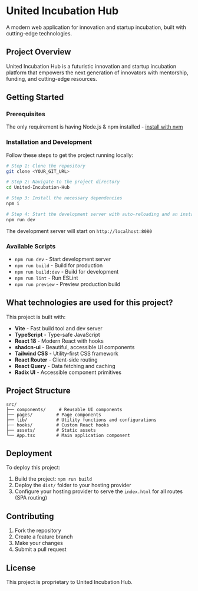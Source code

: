 # United Incubation Hub

A modern web application for innovation and startup incubation, built with cutting-edge technologies.

## Project Overview

United Incubation Hub is a futuristic innovation and startup incubation platform that empowers the next generation of innovators with mentorship, funding, and cutting-edge resources.

## Getting Started

### Prerequisites

The only requirement is having Node.js & npm installed - [install with nvm](https://github.com/nvm-sh/nvm#installing-and-updating)

### Installation and Development

Follow these steps to get the project running locally:

```sh
# Step 1: Clone the repository
git clone <YOUR_GIT_URL>

# Step 2: Navigate to the project directory
cd United-Incubation-Hub

# Step 3: Install the necessary dependencies
npm i

# Step 4: Start the development server with auto-reloading and an instant preview
npm run dev
```

The development server will start on `http://localhost:8080`

### Available Scripts

- `npm run dev` - Start development server
- `npm run build` - Build for production
- `npm run build:dev` - Build for development
- `npm run lint` - Run ESLint
- `npm run preview` - Preview production build

## What technologies are used for this project?

This project is built with:

- **Vite** - Fast build tool and dev server
- **TypeScript** - Type-safe JavaScript
- **React 18** - Modern React with hooks
- **shadcn-ui** - Beautiful, accessible UI components
- **Tailwind CSS** - Utility-first CSS framework
- **React Router** - Client-side routing
- **React Query** - Data fetching and caching
- **Radix UI** - Accessible component primitives

## Project Structure

```
src/
├── components/     # Reusable UI components
├── pages/         # Page components
├── lib/           # Utility functions and configurations
├── hooks/         # Custom React hooks
├── assets/        # Static assets
└── App.tsx        # Main application component
```

## Deployment

To deploy this project:

1. Build the project: `npm run build`
2. Deploy the `dist/` folder to your hosting provider
3. Configure your hosting provider to serve the `index.html` for all routes (SPA routing)

## Contributing

1. Fork the repository
2. Create a feature branch
3. Make your changes
4. Submit a pull request

## License

This project is proprietary to United Incubation Hub.
